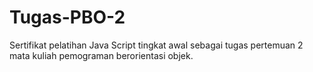 # Tugas-PBO-2
Sertifikat pelatihan Java Script tingkat awal sebagai tugas pertemuan 2 mata kuliah pemograman berorientasi objek.
